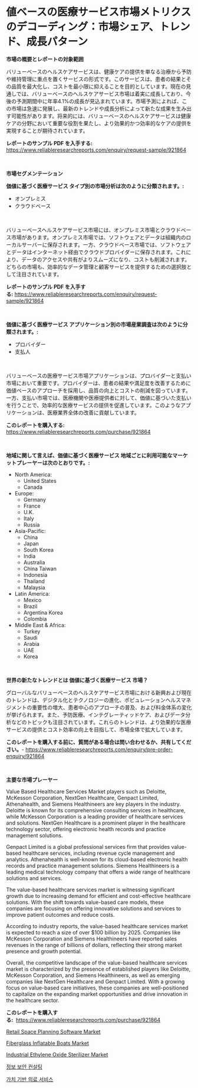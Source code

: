 <p><h1>値ベースの医療サービス市場メトリクスのデコーディング：市場シェア、トレンド、成長パターン</h1></p><p><strong>市場の概要とレポートの対象範囲</strong></p>
<p><p>バリューベースのヘルスケアサービスは、健康ケアの提供を単なる治療から予防や維持管理に重点を置くサービスの形式です。このサービスは、患者の結果とその品質を最大化し、コストを最小限に抑えることを目的としています。現在の見通しでは、バリューベースのヘルスケアサービス市場は着実に成長しており、今後の予測期間中に年率4.1%の成長が見込まれています。市場予測によれば、この市場は急速に発展し、最新のトレンドや成長分析によって新たな成果を生み出す可能性があります。将来的には、バリューベースのヘルスケアサービスは健康ケアの分野において重要な役割を果たし、より効果的かつ効率的なケアの提供を実現することが期待されています。</p></p>
<p><strong>レポートのサンプル PDF を入手する:</strong> <a href="https://www.reliableresearchreports.com/enquiry/request-sample/921864">https://www.reliableresearchreports.com/enquiry/request-sample/921864</a></p>
<p>&nbsp;</p>
<p><strong>市場セグメンテーション</strong></p>
<p><strong>価値に基づく医療サービス タイプ別の市場分析は次のように分類されます。:</strong></p>
<p><ul><li>オンプレミス</li><li>クラウドベース</li></ul></p>
<p>&nbsp;</p>
<p><p>バリューベースヘルスケアサービス市場には、オンプレミス市場とクラウドベース市場があります。オンプレミス市場では、ソフトウェアとデータは組織内のローカルサーバーに保存されます。一方、クラウドベース市場では、ソフトウェアとデータはインターネット経由でクラウドプロバイダーに保存されます。これにより、データのアクセスや共有がよりスムーズになり、コストも削減されます。どちらの市場も、効率的なデータ管理と顧客サービスを提供するための選択肢として注目されています。</p></p>
<p><strong>レポートのサンプル PDF を入手する:</strong>&nbsp;<a href="https://www.reliableresearchreports.com/enquiry/request-sample/921864">https://www.reliableresearchreports.com/enquiry/request-sample/921864</a></p>
<p>&nbsp;</p>
<p><strong> 価値に基づく医療サービス アプリケーション別の市場産業調査は次のように分類されます。:</strong></p>
<p><ul><li>プロバイダー</li><li>支払人</li></ul></p>
<p>&nbsp;</p>
<p><p>バリューベースの医療サービス市場アプリケーションは、プロバイダーと支払い市場において重要です。プロバイダーは、患者の結果や満足度を改善するために価値ベースのアプローチを採用し、品質の向上とコストの削減を図っています。一方、支払い市場では、医療機関や医療提供者に対して、価値に基づいた支払いを行うことで、効率的な医療サービスの提供を促進しています。このようなアプリケーションは、医療業界全体の改善に貢献しています。</p></p>
<p><strong>このレポートを購入する:</strong>&nbsp; <a href="https://www.reliableresearchreports.com/purchase/921864">https://www.reliableresearchreports.com/purchase/921864</a></p>
<p>&nbsp;</p>
<p><strong>地域に関して言えば、価値に基づく医療サービス 地域ごとに利用可能なマーケットプレーヤーは次のとおりです。:</strong></p>
<p><ul>
    <li>
        North America:
        <ul>
            <li>United States</li>
            <li>Canada</li>
        </ul>
    </li>
    <li>
        Europe:
        <ul>
            <li>Germany</li>
            <li>France</li>
            <li>U.K.</li>
            <li>Italy</li>
            <li>Russia</li>
        </ul>
    </li>
    <li>
        Asia-Pacific:
        <ul>
            <li>China</li>
            <li>Japan</li>
            <li>South Korea</li>
            <li>India</li>
            <li>Australia</li>
            <li>China Taiwan</li>
            <li>Indonesia</li>
            <li>Thailand</li>
            <li>Malaysia</li>
        </ul>
    </li>
    <li>
        Latin America:
        <ul>
            <li>Mexico</li>
            <li>Brazil</li>
            <li>Argentina Korea</li>
            <li>Colombia</li>
        </ul>
    </li>
    <li>
        Middle East & Africa:
        <ul>
            <li>Turkey</li>
            <li>Saudi</li>
            <li>Arabia</li>
            <li>UAE</li>
            <li>Korea</li>
        </ul>
    </li>
    </ul></p>
<p>&nbsp;</p>
<p><strong>世界の新たなトレンドとは 価値に基づく医療サービス 市場？</strong></p>
<p><p>グローバルなバリューベースのヘルスケアサービス市場における新興および現在のトレンドは、デジタル化とテクノロジーの進化、ポピュレーションヘルスマネジメントの重要性の増大、患者中心のアプローチの普及、および料金体系の変化が挙げられます。また、予防医療、インテグレーティッドケア、およびデータ分析などのトピックも注目されています。これらのトレンドは、より効果的な医療サービスの提供とコスト効率の向上を目指して、市場全体で拡大しています。</p></p>
<p><strong>このレポートを購入する前に、質問がある場合は問い合わせるか、共有してください。</strong>- <a href="https://www.reliableresearchreports.com/enquiry/pre-order-enquiry/921864">https://www.reliableresearchreports.com/enquiry/pre-order-enquiry/921864</a></p>
<p>&nbsp;</p>
<p><strong>主要な市場プレーヤー</strong></p>
<p><p>Value Based Healthcare Services Market players such as Deloitte, McKesson Corporation, NextGen Healthcare, Genpact Limited, Athenahealth, and Siemens Healthineers are key players in the industry. Deloitte is known for its comprehensive consulting services in healthcare, while McKesson Corporation is a leading provider of healthcare services and solutions. NextGen Healthcare is a prominent player in the healthcare technology sector, offering electronic health records and practice management solutions.</p><p>Genpact Limited is a global professional services firm that provides value-based healthcare services, including revenue cycle management and analytics. Athenahealth is well-known for its cloud-based electronic health records and practice management solutions. Siemens Healthineers is a leading medical technology company that offers a wide range of healthcare solutions and services.</p><p>The value-based healthcare services market is witnessing significant growth due to increasing demand for efficient and cost-effective healthcare solutions. With the shift towards value-based care models, these companies are focusing on offering innovative solutions and services to improve patient outcomes and reduce costs.</p><p>According to industry reports, the value-based healthcare services market is expected to reach a size of over $100 billion by 2025. Companies like McKesson Corporation and Siemens Healthineers have reported sales revenues in the range of billions of dollars, reflecting their strong market presence and growth potential.</p><p>Overall, the competitive landscape of the value-based healthcare services market is characterized by the presence of established players like Deloitte, McKesson Corporation, and Siemens Healthineers, as well as emerging companies like NextGen Healthcare and Genpact Limited. With a growing focus on value-based care initiatives, these companies are well-positioned to capitalize on the expanding market opportunities and drive innovation in the healthcare sector.</p></p>
<p><strong>このレポートを購入する:</strong>&nbsp;&nbsp;<a href="https://www.reliableresearchreports.com/purchase/921864">https://www.reliableresearchreports.com/purchase/921864</a></p>
<p><p><a href="https://github.com/Angelnienowdseej3e45z3p8c/Market-Research-Report-List-1/blob/main/retail-space-planning-software-market.md">Retail Space Planning Software Market</a></p><p><a href="https://github.com/YashRP12/Market-Research-Report-List-3/blob/main/fiberglass-inflatable-boats-market.md">Fiberglass Inflatable Boats Market</a></p><p><a href="https://issuu.com/reportprime-2/docs/industrial-ethylene-oxide-sterilizer-market-size-2">Industrial Ethylene Oxide Sterilizer Market</a></p><p><a href="https://github.com/laholand/Market-Research-Report-List-2/blob/main/8002139182365.md">정보 보안 컨설팅</a></p><p><a href="https://github.com/sougarounis/Market-Research-Report-List-2/blob/main/4865355182366.md">가치 기반 의료 서비스</a></p></p>